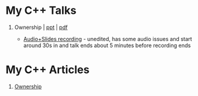 
# My C++ Talks

1. Ownership | [ppt](https://github.com/ChopsII/ChopsII.github.io/blob/master/ownership/Lynden_Shields_Ownership.pptx?raw=true) | [pdf](https://github.com/ChopsII/ChopsII.github.io/tree/master/ownership/Lynden_Shields_Ownership.pdf) 
    
    * [Audio+Slides recording](https://github.com/ChopsII/ChopsII.github.io/blob/master/ownership/ownership_talk.mp4?raw=true) - unedited, has some audio issues and start around 30s in and talk ends about 5 minutes before recording ends

# My C++ Articles

1. [Ownership](ownership/ownership_article.md)